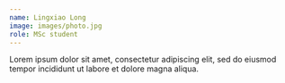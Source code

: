 ```yaml
---
name: Lingxiao Long
image: images/photo.jpg
role: MSc student
---
```


Lorem ipsum dolor sit amet, consectetur adipiscing elit, sed do eiusmod tempor incididunt ut labore et dolore magna aliqua.
